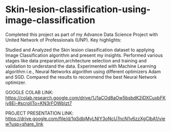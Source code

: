 # Skin-lesion-classification-using-image-classification

Completed this project as part of my Advance Data Science Project with United Network of Professionals (UNP). Key highlights:

Studied and Analyzed the Skin lesion classification dataset to applying Image Classification algorithm and present my insights. Performed various stages like data preparation,architecture selection and training and validation to understand the data. Experimented with Machine Learning algorithm i.e., Neural Networks algorithm using different optimizers Adam and SGD. Compared the results to recommend the best Neural Network optimizer.

GOOGLE COLAB LINK:
https://colab.research.google.com/drive/1J1aCOd8aOw5bsbdK2jDXCuxbFKiy8Ej-#scrollTo=KN3rFOWbIzt7

PROJECT PRESENTATION LINK:
https://drive.google.com/file/d/1qSdbjMyLNIY3oNcU7ncN1v6zzXgClbA1/view?usp=share_link
